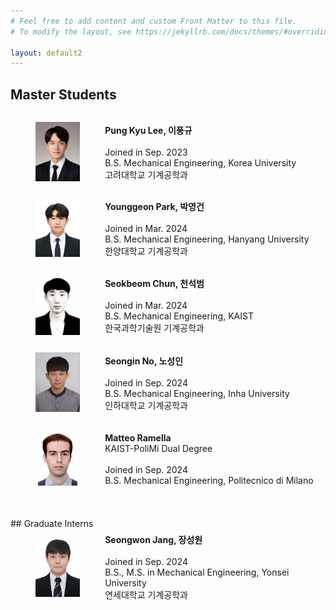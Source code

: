 ```yaml
---
# Feel free to add content and custom Front Matter to this file.
# To modify the layout, see https://jekyllrb.com/docs/themes/#overriding-theme-defaults

layout: default2
---
```


<style>
.grid-container {
  display: grid;  
  grid-template-columns: 30% 70%;

}

.align_img img {
  margin-left: auto;
  margin-right: auto;
  display: block;
}

.centered-text p{
  margin: 0;
  position: relative;
  top: 50%;
  transform: translateY(-50%);

}

</style>

## Master Students

<div class="grid-container">
    <div class="align_img">
        <figure>
            <img width="120" src="/pp_s_pungkyu.jpg"/>
        </figure>
    </div>       
    <div class="centered-text">
        <p>
            <strong>Pung Kyu Lee, 이풍규</strong><br><br>   
            Joined in Sep. 2023<br>B.S. Mechanical Engineering, Korea University <br />고려대학교 기계공학과
        </p>        
    </div>
    <div class="align_img">
        <figure>
            <img width="120" src="/pp_s_yeonggeon.jpg"/>
        </figure>
    </div>
    <div class="centered-text">
        <p>
            <strong>Younggeon Park, 박영건</strong><br><br>   
            Joined in Mar. 2024<br>B.S. Mechanical Engineering, Hanyang University <br />한양대학교 기계공학과
        </p>        
    </div>
    <div class="align_img">
        <figure>
            <img width="120" src="/pp_s_seokbeom.jpg"/>
        </figure>
    </div>       
    <div class="centered-text">
        <p>
            <strong>Seokbeom Chun, 천석범</strong><br><br>   
            Joined in Mar. 2024<br>B.S. Mechanical Engineering, KAIST <br />한국과학기술원 기계공학과
        </p>        
    </div>
    <div class="align_img">
        <figure>
            <img width="120" src="/pp_s_seongin.jpg"/>
        </figure>
    </div>       
    <div class="centered-text">
        <p>
            <strong>Seongin No, 노성인</strong><br><br>   
            Joined in Sep. 2024<br>B.S. Mechanical Engineering, Inha University <br />인하대학교 기계공학과
        </p>        
    </div>
    <div class="align_img">
        <figure>
            <img width="120" src="/pp_s_matteo.png"/>
        </figure>
    </div>       
    <div class="centered-text">
        <p>
            <strong>Matteo Ramella</strong><br>   
            KAIST-PoliMi Dual Degree<br><br>
            Joined in Sep. 2024<br>B.S. Mechanical Engineering, Politecnico di Milano<br />
        </p>        
    </div>
</div>

<br>
<br>
## Graduate Interns
    
<div class="grid-container">
    <div class="align_img">
        <figure>
            <img width="120" src="/pp_s_seongwon.png"/>
        </figure>
    </div>       
    <div class="centered-text">
        <p>
            <strong>Seongwon Jang, 장성원</strong><br><br>   
            Joined in Sep. 2024<br>B.S., M.S. in Mechanical Engineering, Yonsei University <br />연세대학교 기계공학과
        </p>        
    </div>    
</div>